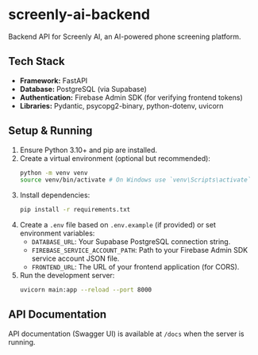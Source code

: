 # screenly-ai-backend

Backend API for Screenly AI, an AI-powered phone screening platform.

## Tech Stack

- **Framework:** FastAPI
- **Database:** PostgreSQL (via Supabase)
- **Authentication:** Firebase Admin SDK (for verifying frontend tokens)
- **Libraries:** Pydantic, psycopg2-binary, python-dotenv, uvicorn

## Setup & Running

1.  Ensure Python 3.10+ and pip are installed.
2.  Create a virtual environment (optional but recommended):
    ```bash
    python -m venv venv
    source venv/bin/activate # On Windows use `venv\Scripts\activate`
    ```
3.  Install dependencies:
    ```bash
    pip install -r requirements.txt
    ```
4.  Create a `.env` file based on `.env.example` (if provided) or set environment variables:
    *   `DATABASE_URL`: Your Supabase PostgreSQL connection string.
    *   `FIREBASE_SERVICE_ACCOUNT_PATH`: Path to your Firebase Admin SDK service account JSON file.
    *   `FRONTEND_URL`: The URL of your frontend application (for CORS).
5.  Run the development server:
    ```bash
    uvicorn main:app --reload --port 8000
    ```

## API Documentation

API documentation (Swagger UI) is available at `/docs` when the server is running.
